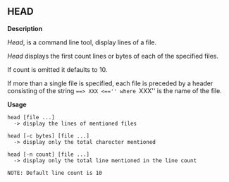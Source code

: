 ## HEAD

**Description**

_Head_, is a command line tool, display lines of a file.

_Head_ displays the first count lines or bytes of each of the specified files.

If count is omitted it defaults to 10.

If more than a single file is specified, each file is preceded by a header consisting of the string ``==> XXX <=='' where ``XXX'' is the name of the file.

**Usage**

```
head [file ...]
  -> display the lines of mentioned files

head [-c bytes] [file ...]
  -> display only the total charecter mentioned

head [-n count] [file ...]
  -> display only the total line mentioned in the line count

```
`NOTE: Default line count is 10`